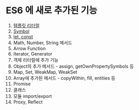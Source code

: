 # ES6 에 새로 추가된 기능

1. [템플릿 리터럴](/2020/Frontend/Template_literal.md)
2. [Symbol](/2020/Frontend/Symbol.md)
3. [let, const](/2020/Frontend/let_const.md)
4. Math, Number, String 메서드
5. Arrow Function
6. Iterator, Generator
7. 객체 리터럴에 추가 기능
8. Object의 추가 메서드 - assign, getOwnPropertySymbols 등
9. Map, Set, WeakMap, WeakSet
10. Array에 추가된 메서드 - copyWithin, fill, entities 등
11. Promise
12. 클래스
13. 모듈 import/export
14. Proxy, Reflect

